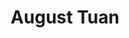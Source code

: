 ---
title: "August Tuan"
presenter_id: august_tuan
permalink: /member_full_presentations/august_tuan
layout: member_all_presentations
---